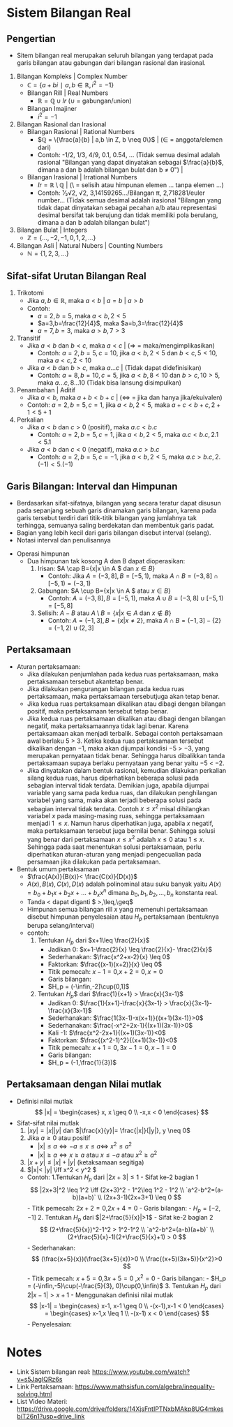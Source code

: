 # Sistem Bilangan Real
## Pengertian
- Sitem bilangan real merupakan seluruh bilangan yang terdapat pada garis bilangan atau gabungan dari bilangan
rasional dan irasional.
1. Bilangan Kompleks | Complex Number
   - $ℂ = \{ a + bi ∣ a, b \in ℝ, i^2 = −1 \}$
   - Bilangan Rill | Real Numbers
      - $ℝ = ℚ \cup Ir$ ($\cup$ = gabungan/union)
   - Bilangan Imajiner
      - $i^2 = −1$
2. Bilangan Rasional dan Irasional
   - Bilangan Rasional | Rational Numbers 
      - $ℚ = \{\frac{a}{b} | a,b \in Z, b \neq 0\}$ | ($\in$ = anggota/elemen dari)
      - Contoh: -1/2, 1/3, 4/9, 0.1, 0.54, ... (Tidak semua desimal adalah rasional "Bilangan yang dapat dinyatakan sebagai $\frac{a}{b}$, dimana a dan b adalah bilangan bulat dan b $\neq$ 0") | 
   - Bilangan Irasional | Irrational Numbers
      - $Ir = ℝ \setminus ℚ$ | ($\setminus$ = selisih atau himpunan elemen ... tanpa elemen ...)
      - Contoh: ¹⁄₂√2, √2,  3,14159265.../Bilangan π, 2,718281/euler number... (Tidak semua desimal adalah irasional "Bilangan yang tidak dapat dinyatakan sebagai pecahan a/b atau representasi desimal bersifat tak berujung dan tidak memiliki pola berulang, dimana a dan b adalah bilangan bulat")
3. Bilangan Bulat | Integers
   - $ℤ = \{...,-2,-1, 0, 1, 2,...\}$ 
4. Bilangan Asli | Natural Nubers | Counting Numbers 
   - $ℕ = \{1, 2, 3,...\}$
## Sifat-sifat Urutan Bilangan Real
1. Trikotomi 
   - Jika $a,b \in ℝ$, maka $a < b$ | $a = b$ | $a > b$
   - Contoh: 
      - $a=2,b=5$, maka $a<b,2<5$ 
      - $a=3,b=\frac{12}{4}$, maka $a=b,3=\frac{12}{4}$ 
      - $a=7,b=3$, maka $a>b,7>3$
2. Transitif
   - Jika $a < b$ dan $b < c$, maka $a < c$ | ($\Rightarrow$ = maka/mengimplikasikan)
      - Contoh: $a=2,b=5,c=10$, jika $a<b,2<5$ dan $b<c,5<10$, maka $a<c,2<10$
   - Jika $a < b$ dan $b > c$, maka $a ... c$ | (Tidak dapat didefinisikan) 
      - Contoh: $a=8,b=10,c=5$, jika $a<b,8<10$ dan $b>c,10>5$, maka $a...c,8...10$ (Tidak bisa lansung disimpulkan)
3. Penambahan | Aditif
   - Jika $a < b$, maka $a+b < b+c$ | ($\iff$ = jika dan hanya jika/ekuivalen)
   - Contoh: $a=2,b=5,c=1$, jika $a<b,2<5$, maka $a+c<b+c,2+1<5+1$
4. Perkalian
   - Jika $a < b$ dan $c > 0$ (positif), maka $a.c < b.c$
      - Contoh: $a=2,b=5,c=1$, jika $a<b,2<5$, maka $a.c<b.c,2.1<5.1$
   - Jika $a < b$ dan $c < 0$ (negatif), maka $a.c > b.c$
      - Contoh: $a=2,b=5,c=-1$, jika $a<b,2<5$, maka $a.c>b.c,2.(-1)<5.(-1)$
## Garis Bilangan: Interval dan Himpunan
- Berdasarkan sifat-sifatnya, bilangan yang secara teratur dapat disusun pada sepanjang sebuah garis dinamakan garis bilangan, karena pada garis tersebut terdiri dari titik-titik bilangan yang jumlahnya tak terhingga, semuanya saling berdekatan dan membentuk garis padat.
- Bagian yang lebih kecil dari garis bilangan disebut interval (selang).
- Notasi interval dan penulisannya
<!-- IMG -->
- Operasi himpunan
   - Dua himpunan tak kosong A dan B dapat dioperasikan:
      1. Irisan: $A \cap B=\{x|x \in A $ dan $x \in B\}$
         - Contoh: Jika $A=(-3,8],B=[-5,1)$, maka $A \cap B = (-3,8]\cap[-5,1)=(-3,1)$
      2. Gabungan: $A \cup B=\{x|x \in A $ atau $x \in B\}$
         - Contoh: $A=(-3,8],B=[-5,1)$, maka $A \cup B=(-3,8]\cup[-5,1)=[-5,8]$
      3. Selisih: $A-B$ atau $A \setminus B=\{x|x \in A$ dan $x \notin B\}$
         - Contoh: $A=(-1,3],B=\{x|x \neq 2 \}$, maka $A \cap B=(-1,3]-\{2\} = (-1,2) \cup (2,3]$
## Pertaksamaan
- Aturan pertaksamaan:
   - Jika dilakukan penjumlahan pada kedua ruas pertaksamaan, maka pertaksamaan tersebut akantetap benar.
   - Jika dilakukan pengurangan bilangan pada kedua ruas pertaksamaan, maka pertaksamaan tersebutjuga akan tetap benar.
   - Jika kedua ruas pertaksamaan dikalikan atau dibagi dengan bilangan positif, maka pertaksamaan tersebut tetap benar.
   - Jika kedua ruas pertaksamaan dikalikan atau dibagi dengan bilangan negatif, maka pertaksamaannya tidak lagi benar. Karena pertaksamaan akan menjadi terbalik. Sebagai contoh pertaksamaan awal berlaku 5 > 3. Ketika kedua ruas pertaksamaan tersebut dikalikan dengan −1, maka akan dijumpai kondisi −5 > −3, yang merupakan pernyataan tidak benar. Sehingga harus dibalikkan tanda pertaksamaan supaya berlaku pernyataan yang benar yaitu −5 < −2.
   - Jika dinyatakan dalam bentuk rasional, kemudian dilakukan perkalian silang kedua ruas, harus diperhatikan beberapa solusi pada sebagian interval tidak terdata. Demikian juga, apabila dijumpai variable yang sama pada kedua ruas, dan dilakukan penghilangan variabel yang sama, maka akan terjadi beberapa solusi pada sebagian interval tidak terdata. Contoh $x \leq x^2$ misal dihilangkan variabel $x$ pada masing-masing ruas, sehingga pertaksamaan menjadi 1 $\leq x$. Namun harus diperhatikan juga, apabila $x$ negatif, maka pertaksamaan tersebut juga bernilai benar. Sehingga solusi yang benar dari pertaksamaan $x \leq x^2$ adalah $x \leq 0$ atau $1 \leq x$. Sehingga pada saat menentukan solusi pertaksamaan, perlu diperhatikan aturan-aturan yang menjadi pengecualian pada persamaan jika dilakukan pada pertaksamaan.
- Bentuk umum pertaksamaan
   - $\frac{A(x)}{B(x)}< \frac{C(x)}{D(x)}$
   - $A(x),B(x),C(x),D(x)$ adalah polinominal atau suku banyak yaitu $A(x)=b_0+b_1x+b_2x+...+b_xx^n$ dimana $b_0,b_1,b_2,...,b_n$ konstanta real.
   - Tanda $<$ dapat diganti $ >,\leq,\geq$
   - Himpunan semua bilangan rill $x$ yang memenuhi pertaksamaan disebut himpunan penyelesaian atau $H_p$ pertaksamaan (bentuknya berupa selang/interval)
   - contoh: 
      1. Tentukan $H_p$ dari $x+1\leq \frac{2}{x}$
         - Jadikan 0: $x+1-\frac{2}{x} \leq \frac{2}{x}- \frac{2}{x}$
         - Sederhanakan: $\frac{x^2+x-2}{x} \leq 0$
         - Faktorkan: $\frac{(x-1)(x+2)}{x} \leq 0$
         - Titik pemecah: $x-1=0$,$x+2=0,x=0$
         - Garis bilangan: <!--IMG-->
         - $H_p = (-\infin,-2]\cup(0,1]$
      2. Tentukan $H_p$$ dari $\frac{1}{x+1} > \frac{x}{3x-1}$
         - Jadikan 0: $\frac{1}{x+1}-\frac{x}{3x-1} > \frac{x}{3x-1}-\frac{x}{3x-1}$
         - Sederhanakan: $\frac{1(3x-1)-x(x+1)}{(x+1)(3x-1)}>0$
         - Sederhanakan: $\frac{-x^2+2x-1}{(x+1)(3x-1)}>0$
         - Kali -1: $\frac{x^2-2x+1}{(x+1)(3x-1)}<0$
         - Faktorkan: $\frac{(x^2-1)^2}{(x+1)(3x-1)}<0$
         - Titik pemecah: $x+1=0,3x-1=0,x-1=0$
         - Garis bilangan: <!--IMG--> 
         - $H_p = (-1,\frac{1}{3})$
## Pertaksamaan dengan Nilai mutlak 
- Definisi nilai mutlak
   $$
   |x| =
   \begin{cases} 
   x, x \geq 0 \\
   -x,x < 0
   \end{cases}
   $$
- Sifat-sifat nilai mutlak
   1. $|xy|= |x||y|$ dan $|\frac{x}{y}|= \frac{|x|}{|y|}, y \neq 0$
   2. Jika $a \geq 0$ atau positif
      - $|x|\leq a \iff -a \leq x \leq a \iff \ x^2 \leq a^2$
      - $|x|\geq a \iff x \geq a$ atau $x \leq -a$ atau $x^2 \geq a^2$
   3. $|x+y|\leq|x|+|y|$ (ketaksamaan segitiga)
   4. $|x|< |y| \iff x^2 < y^2 $
   - Contoh: 
      1.Tentukan $H_p$ dari $|2x+3| \leq 1$
         - Sifat ke-2 bagian 1
            $$
            |2x+3|^2 \leq 1^2 \iff (2x+3)^2 - 1^2\leq 1^2 - 1^2 \\
            `a^2-b^2=(a-b)(a+b)` \\
            (2x+3-1)(2x+3+1) \leq 0
            $$
         - Titik pemecah: $2x+2=0$,$2x+4=0$
         - Garis bilangan: <!--img-->
         - $H_p = [-2,-1]$
      2. Tentukan $H_p$ dari $|2+\frac{5}{x}|>1$
         - Sifat ke-2 bagian 2
            $$
            (2+\frac{5}{x})^2-1^2 > 1^2-1^2 \\
            `a^2-b^2=(a-b)(a+b)` \\
            (2+\frac{5}{x}-1)(2+\frac{5}{x}+1) > 0
            $$
         - Sederhanakan: 
            $$
            (\frac{x+5}{x})(\frac{3x+5}{x})>0 \\
            \frac{(x+5)(3x+5)}{x^2}>0
            $$
         - Titik pemecah: $x+5=0$,$3x+5=0$
         ,$x^2=0$
         - Garis bilangan: <!--img-->
         - $H_p = (-\infin,-5)\cup(-\frac{5}{3}, 0)\cup(0,\infin)$
      3. Tentukan $H_p$ dari $2|x-1| >x+1$ 
         - Menggunakan definisi nilai mutlak
            $$
            |x-1| =
            \begin{cases} 
            x-1, x-1 \geq 0 \\
            -(x-1),x-1 < 0
            \end{cases}
            =
            \begin{cases}
            x-1,x \leq 1 \\
            -(x-1) x < 0
            \end{cases}
            $$
         - Penyelesaian: <!--img-->
# Notes
- Link Sistem bilangan real: https://www.youtube.com/watch?v=s5JagIQRz6s
- Link Pertaksamaan: https://www.mathsisfun.com/algebra/inequality-solving.html
- List Video Materi: https://drive.google.com/drive/folders/14XjsFntIPTNxbMAkp8UG4mkesbiT26n1?usp=drive_link
